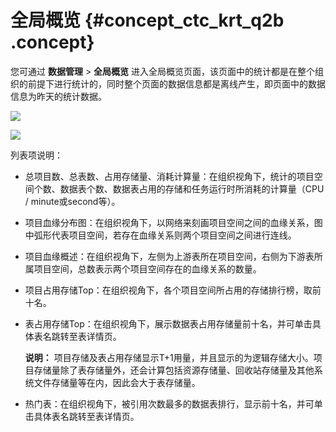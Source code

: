 # 全局概览 {#concept_ctc_krt_q2b .concept}

您可通过 **数据管理** \> **全局概览** 进入全局概览页面，该页面中的统计都是在整个组织的前提下进行统计的，同时整个页面的数据信息都是离线产生，即页面中的数据信息为昨天的统计数据。

![](http://static-aliyun-doc.oss-cn-hangzhou.aliyuncs.com/assets/img/16348/15353694678452_zh-CN.png)

![](http://static-aliyun-doc.oss-cn-hangzhou.aliyuncs.com/assets/img/16348/15353694678453_zh-CN.png)

列表项说明：

-   总项目数、总表数、占用存储量、消耗计算量：在组织视角下，统计的项目空间个数、数据表个数、数据表占用的存储和任务运行时所消耗的计算量（CPU / minute或second等）。
-   项目血缘分布图：在组织视角下，以网络来刻画项目空间之间的血缘关系，图中弧形代表项目空间，若存在血缘关系则两个项目空间之间进行连线。
-   项目血缘概述：在组织视角下，左侧为上游表所在项目空间，右侧为下游表所属项目空间，总数表示两个项目空间存在的血缘关系的数量。
-   项目占用存储Top：在组织视角下，各个项目空间所占用的存储排行榜，取前十名。
-   表占用存储Top：在组织视角下，展示数据表占用存储量前十名，并可单击具体表名跳转至表详情页。

    **说明：** 项目存储及表占用存储显示T+1用量，并且显示的为逻辑存储大小。项目存储量除了表存储量外，还会计算包括资源存储量、回收站存储量及其他系统文件存储量等在内，因此会大于表存储量。

-   热门表：在组织视角下，被引用次数最多的数据表排行，显示前十名，并可单击具体表名跳转至表详情页。

